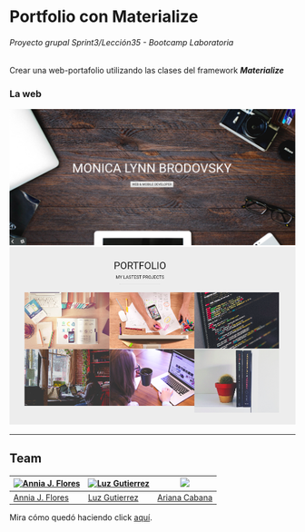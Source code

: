 # Portfolio con Materialize

###### Proyecto grupal Sprint3/Lección35 - Bootcamp Laboratoria

Crear una web-portafolio utilizando las clases del framework **_Materialize_**

### La web

![Portfolio-Home](assets/img/read-me/header.png)
![Portfolio-Gallery](assets/img/read-me/gallery.png)


----------------------------------------------------------------------------------
## Team

<a href="https://github.com/itsandromeda"><img src="https://s-media-cache-ak0.pinimg.com/564x/fb/13/a5/fb13a5993e465a069ec453e56e560797.jpg" alt="Annia J. Flores" height="150"></a> | <a href="https://github.com/mili01gm"><img src="https://avatars1.githubusercontent.com/u/25906448?v=3&s=460" alt="Luz Gutierrez" height="150"></a> | <a href="https://github.com/arianacabana09"><img src="https://trello-avatars.s3.amazonaws.com/50b781542e67884e24821bf2dda1c0ba/original.png" height="150"></a>
|---|---|---|
[Annia J. Flores](https://github.com/itsandromeda) | [Luz Gutierrez](https://github.com/mili01gm) | [Ariana Cabana](https://github.com/arianacabana09)

Mira cómo quedó haciendo click [aquí](https://mili01gm.github.io/portfolio-materialize/).
